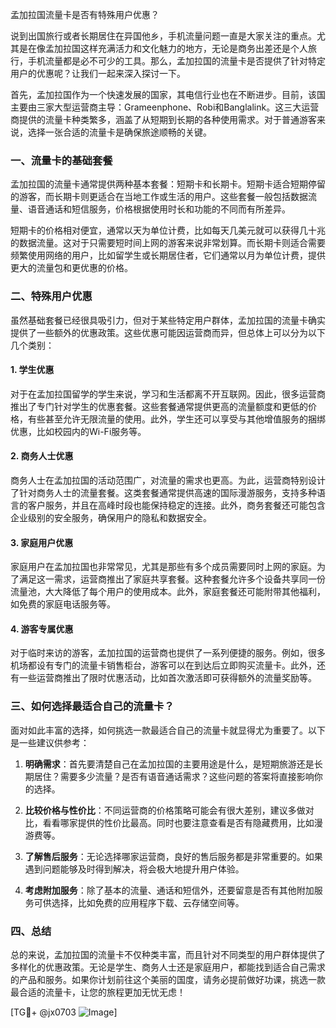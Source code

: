 孟加拉国流量卡是否有特殊用户优惠？

说到出国旅行或者长期居住在异国他乡，手机流量问题一直是大家关注的重点。尤其是在像孟加拉国这样充满活力和文化魅力的地方，无论是商务出差还是个人旅行，手机流量都是必不可少的工具。那么，孟加拉国的流量卡是否提供了针对特定用户的优惠呢？让我们一起来深入探讨一下。

首先，孟加拉国作为一个快速发展的国家，其电信行业也在不断进步。目前，该国主要由三家大型运营商主导：Grameenphone、Robi和Banglalink。这三大运营商提供的流量卡种类繁多，涵盖了从短期到长期的各种使用需求。对于普通游客来说，选择一张合适的流量卡是确保旅途顺畅的关键。

### 一、流量卡的基础套餐

孟加拉国的流量卡通常提供两种基本套餐：短期卡和长期卡。短期卡适合短期停留的游客，而长期卡则更适合在当地工作或生活的用户。这些套餐一般包括数据流量、语音通话和短信服务，价格根据使用时长和功能的不同而有所差异。

短期卡的价格相对便宜，通常以天为单位计费，比如每天几美元就可以获得几十兆的数据流量。这对于只需要短时间上网的游客来说非常划算。而长期卡则适合需要频繁使用网络的用户，比如留学生或长期居住者，它们通常以月为单位计费，提供更大的流量包和更优惠的价格。

### 二、特殊用户优惠

虽然基础套餐已经很具吸引力，但对于某些特定用户群体，孟加拉国的流量卡确实提供了一些额外的优惠政策。这些优惠可能因运营商而异，但总体上可以分为以下几个类别：

#### 1. 学生优惠

对于在孟加拉国留学的学生来说，学习和生活都离不开互联网。因此，很多运营商推出了专门针对学生的优惠套餐。这些套餐通常提供更高的流量额度和更低的价格，有些甚至允许无限流量的使用。此外，学生还可以享受与其他增值服务的捆绑优惠，比如校园内的Wi-Fi服务等。

#### 2. 商务人士优惠

商务人士在孟加拉国的活动范围广，对流量的需求也更高。为此，运营商特别设计了针对商务人士的流量套餐。这类套餐通常提供高速的国际漫游服务，支持多种语言的客户服务，并且在高峰时段也能保持稳定的连接。此外，商务套餐还可能包含企业级别的安全服务，确保用户的隐私和数据安全。

#### 3. 家庭用户优惠

家庭用户在孟加拉国也非常常见，尤其是那些有多个成员需要同时上网的家庭。为了满足这一需求，运营商推出了家庭共享套餐。这种套餐允许多个设备共享同一份流量池，大大降低了每个用户的使用成本。此外，家庭套餐还可能附带其他福利，如免费的家庭电话服务等。

#### 4. 游客专属优惠

对于临时来访的游客，孟加拉国的运营商也提供了一系列便捷的服务。例如，很多机场都设有专门的流量卡销售柜台，游客可以在到达后立即购买流量卡。此外，还有一些运营商推出了限时优惠活动，比如首次激活即可获得额外的流量奖励等。

### 三、如何选择最适合自己的流量卡？

面对如此丰富的选择，如何挑选一款最适合自己的流量卡就显得尤为重要了。以下是一些建议供参考：

1. **明确需求**：首先要清楚自己在孟加拉国的主要用途是什么，是短期旅游还是长期居住？需要多少流量？是否有语音通话需求？这些问题的答案将直接影响你的选择。

2. **比较价格与性价比**：不同运营商的价格策略可能会有很大差别，建议多做对比，看看哪家提供的性价比最高。同时也要注意查看是否有隐藏费用，比如漫游费等。

3. **了解售后服务**：无论选择哪家运营商，良好的售后服务都是非常重要的。如果遇到问题能够及时得到解决，将会极大地提升用户体验。

4. **考虑附加服务**：除了基本的流量、通话和短信外，还要留意是否有其他附加服务可供选择，比如免费的应用程序下载、云存储空间等。

### 四、总结

总的来说，孟加拉国的流量卡不仅种类丰富，而且针对不同类型的用户群体提供了多样化的优惠政策。无论是学生、商务人士还是家庭用户，都能找到适合自己需求的产品和服务。如果你计划前往这个美丽的国度，请务必提前做好功课，挑选一款最合适的流量卡，让您的旅程更加无忧无虑！

[TG💪+ @jx0703 ![Image](https://github.com/user-attachments/assets/dbca1d08-cadb-493c-b0ec-ad6f7a83f270)]